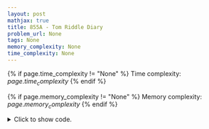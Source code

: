 ```yaml
---
layout: post
mathjax: true
title: 855A - Tom Riddle Diary
problem_url: None
tags: None
memory_complexity: None
time_complexity: None
---
```




{% if page.time_complexity != "None" %}
Time complexity: ${{ page.time_complexity }}$
{% endif %}

{% if page.memory_complexity != "None" %}
Memory complexity: ${{ page.memory_complexity }}$
{% endif %}

<details>
<summary>
<p style="display:inline">Click to show code.</p>
</summary>
```cpp
{% raw %}
using namespace std;
map<string, bool> exists;
int main(void)
{
    int n;
    string s;
    cin >> n;
    while (n--)
    {
        cin >> s;
        if (exists[s])
            cout << "YES" << endl;
        else
            cout << "NO" << endl;
        exists[s] = true;
    }
    return 0;
}

{% endraw %}
```
</details>

